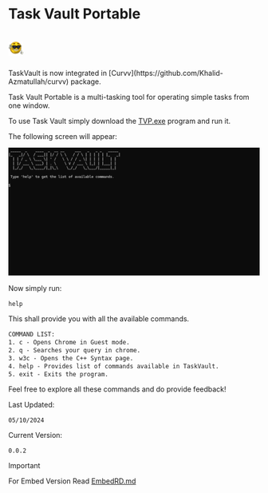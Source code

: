 # Task Vault Portable

<h1>
<img src="lib/cool_emoji.svg" width="30">
</h1>
TaskVault is now integrated in [Curvv](https://github.com/Khalid-Azmatullah/curvv) package.


Task Vault Portable is a multi-tasking tool for operating simple tasks from one window.

To use Task Vault simply download the [TVP.exe](TVP.exe) program and run it.

The following screen will appear:

![tvp-img](lib/task-vault-open-snapv0.0.2.png)

Now simply run:
```
help
```

This shall provide you with all the available commands.

``` 
COMMAND LIST: 
1. c - Opens Chrome in Guest mode. 
2. q - Searches your query in chrome. 
3. w3c - Opens the C++ Syntax page. 
4. help - Provides list of commands available in TaskVault. 
5. exit - Exits the program.
```

Feel free to explore all these commands and do provide feedback!

Last Updated:
```
05/10/2024
```

Current Version:
```
0.0.2
```

> [!IMPORTANT]
> For Embed Version Read [EmbedRD.md](tsv-embed/README.md)
